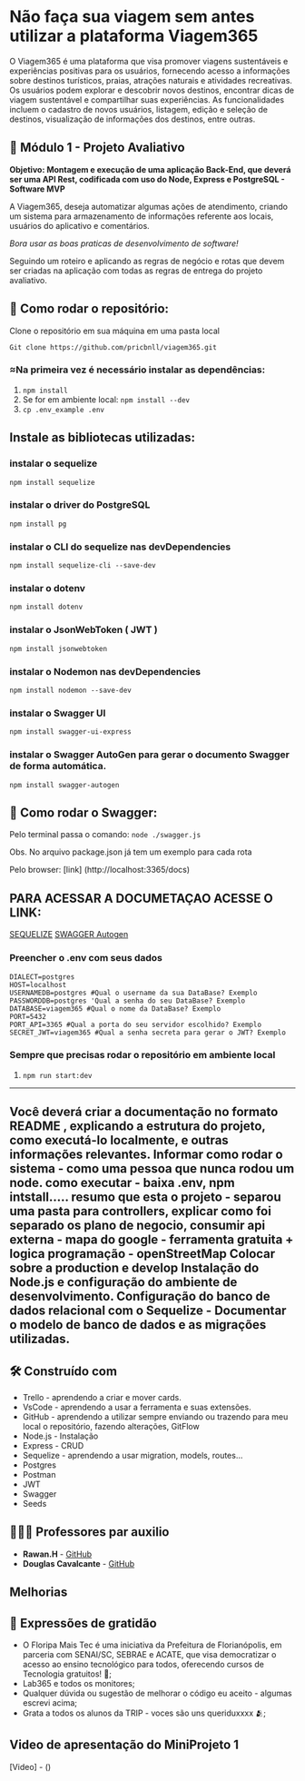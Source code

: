 # Não faça sua viagem sem antes utilizar a plataforma Viagem365


  O Viagem365 é uma plataforma que visa promover viagens sustentáveis e experiências positivas para os usuários, fornecendo acesso a informações sobre destinos turísticos, praias, atrações naturais e atividades recreativas. Os usuários podem explorar e descobrir novos destinos, encontrar dicas de viagem sustentável e compartilhar suas experiências. As funcionalidades incluem o cadastro de novos usuários, listagem, edição e seleção de destinos, visualização de informações dos destinos, entre outras. 
  
  
## 🏦 Módulo 1 - Projeto Avaliativo

**Objetivo: Montagem e execução de uma aplicação Back-End, que deverá ser uma API Rest, codificada com uso do Node, Express e PostgreSQL - Software MVP**

A Viagem365, deseja automatizar algumas ações de atendimento, criando um sistema para armazenamento de informações referente aos locais, usuários do aplicativo e comentários.

  *Bora usar as boas praticas de desenvolvimento de software!*


Seguindo um roteiro e aplicando as regras de negócio e rotas que devem ser criadas na aplicação com todas as regras de entrega do projeto avaliativo.


## 🤖 Como rodar o repositório:

Clone o repositório em sua máquina em uma pasta local 

`Git clone https://github.com/pricbnll/viagem365.git`

### ≈Na primeira vez é necessário instalar as dependências:

1. `npm install`
2. Se for em ambiente local: `npm install --dev`
3. `cp .env_example .env`

## Instale as bibliotecas utilizadas:

### instalar o sequelize

`npm install sequelize`

### instalar o driver do PostgreSQL

`npm install pg`

### instalar o CLI do sequelize nas devDependencies

`npm install sequelize-cli --save-dev`

### instalar o dotenv

`npm install dotenv`

### instalar o JsonWebToken ( JWT )

`npm install jsonwebtoken`

### instalar o Nodemon nas devDependencies

`npm install nodemon --save-dev`

### instalar o Swagger UI

`npm install swagger-ui-express`

### instalar o Swagger AutoGen para gerar o documento Swagger de forma automática.

`npm install swagger-autogen`




## 🤖 Como rodar o Swagger:

Pelo terminal passa o comando: `node ./swagger.js` 

Obs. No arquivo package.json já tem um exemplo para cada rota

Pelo browser:
[link] (http://localhost:3365/docs)


## PARA ACESSAR A DOCUMETAÇAO  ACESSE O LINK:
[SEQUELIZE](https://sequelize.org/docs/v6/core-concepts/model-basics/)
[SWAGGER Autogen](https://swagger-autogen.github.io/docs/endpoints/endpoint-as-deprecated/)

### Preencher o .env com seus dados
```
DIALECT=postgres 
HOST=localhost
USERNAMEDB=postgres #Qual o username da sua DataBase? Exemplo
PASSWORDDB=postgres 'Qual a senha do seu DataBase? Exemplo
DATABASE=viagem365 #Qual o nome da DataBase? Exemplo
PORT=5432
PORT_API=3365 #Qual a porta do seu servidor escolhido? Exemplo
SECRET_JWT=viagem365 #Qual a senha secreta para gerar o JWT? Exemplo
```

### Sempre que precisas rodar o repositório em ambiente local

1. `npm run start:dev`

----------------------
Você deverá criar a documentação no formato README , explicando a estrutura do
projeto, como executá-lo localmente, e outras informações relevantes.
Informar como rodar o sistema - como uma pessoa que nunca rodou um node.
como executar - baixa .env, npm intstall…..
resumo que esta o projeto - separou uma pasta para controllers, explicar como foi separado os plano de negocio,
consumir api externa - mapa do google - ferramenta gratuita + logica programação - openStreetMap
Colocar sobre a production e develop
Instalação do Node.js e configuração do ambiente de desenvolvimento.
Configuração do banco de dados relacional com o Sequelize - Documentar o modelo de banco de dados e as migrações utilizadas.
-----------------------

## 🛠️ Construído com

- Trello - aprendendo a criar e mover cards.
- VsCode - aprendendo a usar a ferramenta e suas extensões.
- GitHub - aprendendo a utilizar sempre enviando ou trazendo para meu local o repositório, fazendo alterações, GitFlow
- Node.js - Instalação
- Express - CRUD
- Sequelize - aprendendo a usar migration, models, routes...
- Postgres
- Postman
- JWT
- Swagger
- Seeds 
  

## 🧑🏻‍🏫 Professores par auxilio

* **Rawan.H** - [GitHub](https://github.com/Hawangledt)
* **Douglas Cavalcante** - [GitHub](https://github.com/douglas-cavalcante)


## Melhorias



## 🎁 Expressões de gratidão

* O Floripa Mais Tec é uma iniciativa da Prefeitura de Florianópolis, em parceria com SENAI/SC, SEBRAE e ACATE, que visa democratizar o acesso ao ensino tecnológico para todos, oferecendo cursos de Tecnologia gratuitos!  📢;
* Lab365 e todos os monitores;
* Qualquer dúvida ou sugestão de melhorar o código eu aceito - algumas escrevi acima;
* Grata a todos os alunos da TRIP - voces são uns queriduxxxx 🫂;


## Video de apresentação do MiniProjeto 1

[Video] - ()